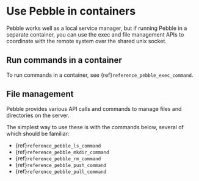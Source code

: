 # Use Pebble in containers

Pebble works well as a local service manager, but if running Pebble in a separate container, you can use the exec and file management APIs to coordinate with the remote system over the shared unix socket.

## Run commands in a container

To run commands in a container, see {ref}`reference_pebble_exec_command`.

## File management

Pebble provides various API calls and commands to manage files and directories on the server.

The simplest way to use these is with the commands below, several of which should be familiar:

- {ref}`reference_pebble_ls_command`
- {ref}`reference_pebble_mkdir_command`
- {ref}`reference_pebble_rm_command`
- {ref}`reference_pebble_push_command`
- {ref}`reference_pebble_pull_command`

